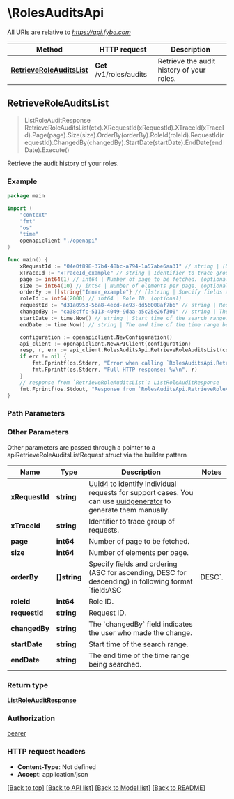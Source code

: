 # \RolesAuditsApi

All URIs are relative to *https://api.fybe.com*

Method | HTTP request | Description
------------- | ------------- | -------------
[**RetrieveRoleAuditsList**](RolesAuditsApi.md#RetrieveRoleAuditsList) | **Get** /v1/roles/audits | Retrieve the audit history of your roles.



## RetrieveRoleAuditsList

> ListRoleAuditResponse RetrieveRoleAuditsList(ctx).XRequestId(xRequestId).XTraceId(xTraceId).Page(page).Size(size).OrderBy(orderBy).RoleId(roleId).RequestId(requestId).ChangedBy(changedBy).StartDate(startDate).EndDate(endDate).Execute()

Retrieve the audit history of your roles.



### Example

```go
package main

import (
    "context"
    "fmt"
    "os"
    "time"
    openapiclient "./openapi"
)

func main() {
    xRequestId := "04e0f898-37b4-48bc-a794-1a57abe6aa31" // string | [Uuid4](https://en.wikipedia.org/wiki/Universally_unique_identifier#Version_4_(random)) to identify individual requests for support cases. You can use [uuidgenerator](https://www.uuidgenerator.net/version4) to generate them manually.
    xTraceId := "xTraceId_example" // string | Identifier to trace group of requests. (optional)
    page := int64(1) // int64 | Number of page to be fetched. (optional)
    size := int64(10) // int64 | Number of elements per page. (optional)
    orderBy := []string{"Inner_example"} // []string | Specify fields and ordering (ASC for ascending, DESC for descending) in following format `field:ASC|DESC`. (optional)
    roleId := int64(2000) // int64 | Role ID. (optional)
    requestId := "d31a0953-5ba8-4ecd-ae93-dd56008af7b6" // string | Request ID. (optional)
    changedBy := "ca38cffc-5113-4049-9daa-a5c25e26f300" // string | The `changedBy` field indicates the user who made the change. (optional)
    startDate := time.Now() // string | Start time of the search range. (optional)
    endDate := time.Now() // string | The end time of the time range being searched. (optional)

    configuration := openapiclient.NewConfiguration()
    api_client := openapiclient.NewAPIClient(configuration)
    resp, r, err := api_client.RolesAuditsApi.RetrieveRoleAuditsList(context.Background()).XRequestId(xRequestId).XTraceId(xTraceId).Page(page).Size(size).OrderBy(orderBy).RoleId(roleId).RequestId(requestId).ChangedBy(changedBy).StartDate(startDate).EndDate(endDate).Execute()
    if err != nil {
        fmt.Fprintf(os.Stderr, "Error when calling `RolesAuditsApi.RetrieveRoleAuditsList``: %v\n", err)
        fmt.Fprintf(os.Stderr, "Full HTTP response: %v\n", r)
    }
    // response from `RetrieveRoleAuditsList`: ListRoleAuditResponse
    fmt.Fprintf(os.Stdout, "Response from `RolesAuditsApi.RetrieveRoleAuditsList`: %v\n", resp)
}
```

### Path Parameters



### Other Parameters

Other parameters are passed through a pointer to a apiRetrieveRoleAuditsListRequest struct via the builder pattern


Name | Type | Description  | Notes
------------- | ------------- | ------------- | -------------
 **xRequestId** | **string** | [Uuid4](https://en.wikipedia.org/wiki/Universally_unique_identifier#Version_4_(random)) to identify individual requests for support cases. You can use [uuidgenerator](https://www.uuidgenerator.net/version4) to generate them manually. | 
 **xTraceId** | **string** | Identifier to trace group of requests. | 
 **page** | **int64** | Number of page to be fetched. | 
 **size** | **int64** | Number of elements per page. | 
 **orderBy** | **[]string** | Specify fields and ordering (ASC for ascending, DESC for descending) in following format &#x60;field:ASC|DESC&#x60;. | 
 **roleId** | **int64** | Role ID. | 
 **requestId** | **string** | Request ID. | 
 **changedBy** | **string** | The &#x60;changedBy&#x60; field indicates the user who made the change. | 
 **startDate** | **string** | Start time of the search range. | 
 **endDate** | **string** | The end time of the time range being searched. | 

### Return type

[**ListRoleAuditResponse**](ListRoleAuditResponse.md)

### Authorization

[bearer](../README.md#bearer)

### HTTP request headers

- **Content-Type**: Not defined
- **Accept**: application/json

[[Back to top]](#) [[Back to API list]](../README.md#documentation-for-api-endpoints)
[[Back to Model list]](../README.md#documentation-for-models)
[[Back to README]](../README.md)

